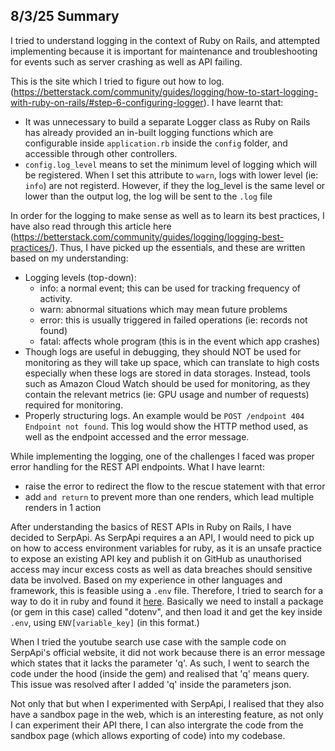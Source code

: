 ## 8/3/25 Summary
I tried to understand logging in the context of Ruby on Rails, and attempted implementing because it is important for maintenance and troubleshooting for events such as server crashing as well as API failing.  

This is the site which I tried to figure out how to log. (https://betterstack.com/community/guides/logging/how-to-start-logging-with-ruby-on-rails/#step-6-configuring-logger). I have learnt that:
- It was unnecessary to build a separate Logger class as Ruby on Rails has already provided an in-built logging functions which are configurable inside ```application.rb``` inside the ```config``` folder, and accessible through other controllers.
- ```config.log_level``` means to set the minimum level of logging which will be registered. When I set this attribute to ```warn```, logs with lower level (ie: ```info```) are not registerd. However, if they the log_level is the same level or lower than the output log, the log will be sent to the ```.log``` file

In order for the logging to make sense as well as to learn its best practices, I have also read through this article here (https://betterstack.com/community/guides/logging/logging-best-practices/). Thus, I have picked up the essentials, and these are written based on my understanding:
- Logging levels (top-down):
    - info: a normal event; this can be used for tracking frequency of activity.
    - warn: abnormal situations which may mean future problems
    - error: this is usually triggered in failed operations (ie: records not found)
    - fatal: affects whole program (this is in the event which app crashes)
- Though logs are useful in debugging, they should NOT be used for monitoring as they will take up space, which can translate to high costs especially when these logs are stored in data storages. Instead, tools such as Amazon Cloud Watch should be used for monitoring, as they contain the relevant metrics (ie: GPU usage and number of requests) required for monitoring.
- Properly structuring logs. An example would be ```POST /endpoint 404 Endpoint not found```. This log would show the HTTP method used, as well as the endpoint accessed and the error message.


While implementing the logging, one of the challenges I faced was proper error handling for the REST API endpoints. What I have learnt:
- raise the error to redirect the flow to the rescue statement with that error
- add ```and return``` to prevent more than one renders, which lead multiple renders in 1 action


After understanding the basics of REST APIs in Ruby on Rails, I have decided to SerpApi.
As SerpApi requires a an API, I would need to pick up on how to access environment variables for ruby, as it is an unsafe practice to expose an existing API key and publish it on GitHub as unauthorised access may incur excess costs as well as data breaches should sensitive data be involved. Based on my experience in other languages and framework, this is feasible using a ```.env``` file. Therefore, I tried to search for a way to do it in ruby and found it <a href="https://www.youtube.com/watch?v=KRzt_vTZaLQ">here</a>. Basically we need to install a package (or gem in this case) called "dotenv", and then load it and get the key inside ```.env```, using ```ENV[variable_key]``` (in this format.)

When I tried the youtube search use case with the sample code on SerpApi's official website, it did not work because there is an error message which states that it lacks the parameter 'q'. As such, I went to search the code under the hood (inside the gem) and realised that 'q' means query. This issue was resolved after I added 'q' inside the parameters json.

Not only that but when I experimented with SerpApi, I realised that they also have a sandbox page in the web, which is an interesting feature, as not only I can experiment their API there, I can also intergrate the code from the sandbox page (which allows exporting of code) into my codebase.